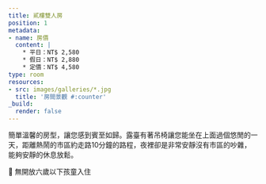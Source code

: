 ```yaml
---
title: 貳樓雙人房
position: 1
metadata:
- name: 房價
  content: |
    * 平日：NT$ 2,580
    * 假日：NT$ 2,880
    * 定價：NT$ 4,580
type: room
resources:
- src: images/galleries/*.jpg
  title: '房間景觀 #:counter'
_build:
  render: false
---
```


簡單溫馨的房型，讓您感到賓至如歸。露臺有著吊椅讓您能坐在上面過個悠閒的一天，距離熱鬧的市區約走路10分鐘的路程，夜裡卻是非常安靜沒有市區的吵雜，能夠安靜的休息放鬆。

🚫 無開放六歲以下孩童入住
